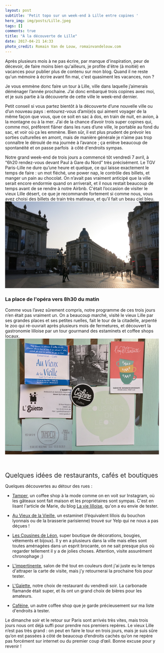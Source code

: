 ```yaml
---
layout: post
subtitle: 'Petit topo sur un week-end à Lille entre copines '
hero_img: img/posts/Lille.jpeg
tags: []
comments: true
title: "À la découverte de Lille"
date: 2017-04-21 14:33
photo_credit: Romain Van de Louw, romainvandelouw.com
---
```



Après plusieurs mois à ne pas écrire, par manque d'inspiration, peur de décevoir, de faire moins bien qu'ailleurs, je profite d'être (à moitié) en vacances pour publier plus de contenu sur mon blog. Quand il ne reste qu'un mémoire à écrire avant fin mai, c'est quasiment les vacances, non ?


Je vous emmène donc faire un tour à Lille, ville dans laquelle j’aimerais déménager l’année prochaine. J’ai donc embarqué trois copines avec moi, et je suis partie à la découverte de cette ville le week-end dernier.


Petit conseil si vous partez bientôt à la découverte d’une nouvelle ville ou d’un nouveau pays : entourez-vous d’ami(e)s qui aiment voyager de la même façon que vous, que ce soit en sac à dos, en train de nuit, en avion, à la montagne ou à la mer. J’ai de la chance d’avoir trois super copines qui, comme moi, préfèrent flâner dans les rues d’une ville, le portable au fond du sac, et voir où ça les emmène. Bien sûr, il est plus prudent de prévoir les sorties culturelles en amont, mais de manière générale je n’aime pas trop connaître le déroulé de ma journée à l’avance ; ça enlève beaucoup de spontanéité et on passe parfois  à côté d'endroits sympas.


Notre grand week-end de trois jours a commencé tôt vendredi 7 avril, à “6h20 rendez-vous devant Paul à Gare du Nord” très précisément. Le TGV Paris-Lille ne dure qu’une heure et quelque, ce qui laisse exactement le temps de faire : un mot fléché, une power nap, le contrôle des billets, et manger un pain au chocolat. On n’avait pas vraiment anticipé que la ville serait encore endormie quand on arriverait, et il nous restait beaucoup de temps avant de se rendre à notre Airbnb. C'était l’occasion de visiter le vieux Lille désert, ce que je recommande fortement si comme nous, vous avez choisi des billets de train très matinaux, et qu’il fait un beau ciel bleu.![](/img/posts/IMG_1119%20(1).jpg)


### La place de l'opéra vers 8h30 du matin


Comme vous l’avez sûrement compris, notre programme de ces trois jours n’en était pas vraiment un. On a beaucoup marché, visité le vieux Lille par ses grandes places et ses petites ruelles, fait le tour de la citadelle, arpenté le zoo qui ré-ouvrait après plusieurs mois de fermetures, et découvert la gastronomie lilloise par un tour gourmand des estaminets et coffee shops locaux.![](/img/IMG_1008%20-%20copie-2.jpg)

<span style="color: rgb(40, 40, 40); font-size: 1.5em; word-spacing: 0.5px;"><br></span>

<span style="color: rgb(40, 40, 40); font-size: 1.5em; word-spacing: 0.5px;">Quelques idées de restaurants, cafés et boutiques</span>


Quelques découvertes au détour des rues :


* [Tamper](https://www.facebook.com/tamperlille/), un coffee shop à la mode comme on en voit sur Instagram, où les gâteaux sont fait maison et les propriétaires sont sympas. C'est en lisant l'article de Marie, du blog [La vie lilloise](https://la-vie-lilloise.fr/2015/03/23/un-brunch-plein-de-saveurs-chez-tamper-espresso-bar/), qu'on a eu envie de tester.

* [Au Vieux de la Vieille](http://estaminetlille.fr/auvieuxdelavieille/), un estaminet (l’équivalent lillois du bouchon lyonnais ou de la brasserie parisienne) trouvé sur Yelp qui ne nous a pas déçues !

* [Les Cousines de Léon](http://www.lescousinesdeleon.fr/fr/), super boutique de décorations, bougies, vêtements et bijoux). Il y en a plusieurs dans la ville mais elles sont toutes aménagées dans un esprit brocante, on ne sait presque plus où regarder tellement il y a de jolies choses. Attention, visite assurément chronophage ;)

* [L'impertinente](https://www.facebook.com/impertinentelille/), salon de thé tout en couleurs dont j'ai juste eu le temps d'attraper la carte de visite, mais j'y retournerai la prochaine fois pour tester.

* [L'Gaïette](http://www.lgaiette.fr/), notre choix de restaurant du vendredi soir. La carbonade flamande était super, et ils ont un grand choix de bières pour les amateurs.

* [Caféine](https://www.facebook.com/CafeineCoffeeLille/), un autre coffee shop que je garde précieusement sur ma liste d'endroits à tester.


Le dimanche soir et le retour sur Paris sont arrivés très vites, mais trois jours nous ont déjà suffi pour prendre nos premiers repères. Le vieux Lille n’est pas très grand : on peut en faire le tour en trois jours, mais je suis sûre qu’on est passées à côté de beaucoup d’endroits cachés qu’on ne repère pas forcément sur internet ou du premier coup d’œil. Bonne excuse pour y revenir !



